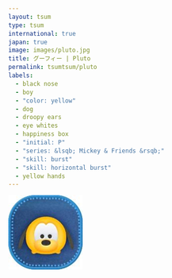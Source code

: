 ```yaml
---
layout: tsum
type: tsum
international: true
japan: true
image: images/pluto.jpg
title: グーフィー | Pluto
permalink: tsumtsum/pluto
labels:
  - black nose
  - boy
  - "color: yellow"
  - dog
  - droopy ears
  - eye whites
  - happiness box
  - "initial: P"
  - "series: &lsqb; Mickey & Friends &rsqb;"
  - "skill: burst"
  - "skill: horizontal burst"
  - yellow hands
---
```

<img class="ui image" src="../images/pluto.jpg">
